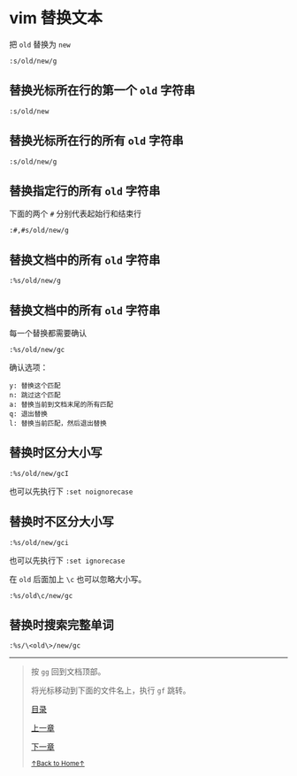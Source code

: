 # vim 替换文本

把 `old` 替换为 `new`

```
:s/old/new/g
```

## 替换光标所在行的第一个 `old` 字符串

```
:s/old/new
```

## 替换光标所在行的所有 `old` 字符串

```
:s/old/new/g
```

## 替换指定行的所有 `old` 字符串

下面的两个 `#` 分别代表起始行和结束行

```
:#,#s/old/new/g
```

## 替换文档中的所有 `old` 字符串

```
:%s/old/new/g
```

## 替换文档中的所有 `old` 字符串

每一个替换都需要确认

```
:%s/old/new/gc
```

确认选项：

```
y: 替换这个匹配
n: 跳过这个匹配
a: 替换当前到文档末尾的所有匹配
q: 退出替换
l: 替换当前匹配，然后退出替换
```

## 替换时区分大小写

```
:%s/old/new/gcI
```

也可以先执行下 `:set noignorecase`

## 替换时不区分大小写

```
:%s/old/new/gci
```

也可以先执行下 `:set ignorecase`

在 `old` 后面加上 `\c` 也可以忽略大小写。

```
:%s/old\c/new/gc
```

## 替换时搜索完整单词

```
:%s/\<old\>/new/gc
```

* * *

> 按 `gg` 回到文档顶部。
>
> 将光标移动到下面的文件名上，执行 `gf` 跳转。
>
> [目录](/github/_sidebar)
>
> [上一章](/github/vim/README_vim_1.4_modify.md)
>
> [下一章](/github/vim/README_vim_1.6_tab.md)
>
> <a href='https://github.com/MDGSF/MyVim'><small>↑Back to Home↑</small></a>

